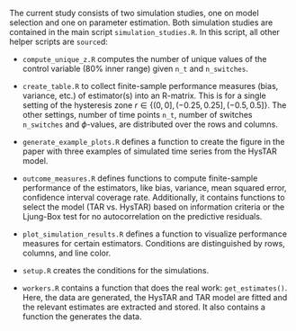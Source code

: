 The current study consists of two simulation studies, one on model selection and one on parameter estimation. Both simulation studies are contained in the main script `simulation_studies.R`. In this script, all other helper scripts are `source`d:

* `compute_unique_z.R` computes the number of unique values of the control variable (80% inner range) given `n_t` and `n_switches`.

* `create_table.R` to collect finite-sample performance measures (bias, variance, etc.) of estimator(s) into an R-matrix. This is for a single setting of the hysteresis zone $r \in \{(0, 0], (-0.25, 0.25], (-0.5, 0.5]\}$. The other settings, number of time points `n_t`, number of switches `n_switches` and $\phi$-values, are distributed over the rows and columns.

* `generate_example_plots.R` defines a function to create the figure in the paper with three examples of simulated time series from the HysTAR model.

* `outcome_measures.R` defines functions to compute finite-sample performance of the estimators, like bias, variance, mean squared error, confidence interval coverage rate. Additionally, it contains functions to select the model (TAR vs. HysTAR) based on information criteria or the Ljung-Box test for no autocorrelation on the predictive residuals.

* `plot_simulation_results.R` defines a function to visualize performance measures for certain estimators. Conditions are distinguished by rows, columns, and line color. 

* `setup.R` creates the conditions for the simulations. 

* `workers.R` contains a function that does the real work: `get_estimates()`. Here, the data are generated, the HysTAR and TAR model are fitted and the relevant estimates are extracted and stored. It also contains a function the generates the data.


